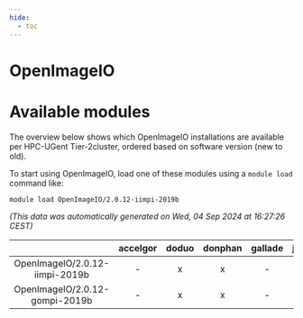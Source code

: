 ```yaml
---
hide:
  - toc
---
```


OpenImageIO
===========

# Available modules


The overview below shows which OpenImageIO installations are available per HPC-UGent Tier-2cluster, ordered based on software version (new to old).

To start using OpenImageIO, load one of these modules using a `module load` command like:

```shell
module load OpenImageIO/2.0.12-iimpi-2019b
```

*(This data was automatically generated on Wed, 04 Sep 2024 at 16:27:26 CEST)*  

| |accelgor|doduo|donphan|gallade|joltik|shinx|skitty|
| :---: | :---: | :---: | :---: | :---: | :---: | :---: | :---: |
|OpenImageIO/2.0.12-iimpi-2019b|-|x|x|-|x|-|x|
|OpenImageIO/2.0.12-gompi-2019b|-|x|x|-|x|-|x|
